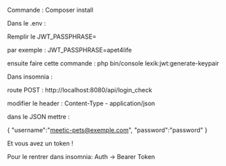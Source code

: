 Commande : Composer install 

Dans le .env : 

Remplir le JWT_PASSPHRASE=

par exemple : JWT_PASSPHRASE=apet4life

ensuite faire cette commande : 
php bin/console lexik:jwt:generate-keypair

Dans insomnia : 

route POST : http://localhost:8080/api/login_check

modifier le header : Content-Type - application/json

dans le JSON mettre : 

{
	"username":"meetic-pets@exemple.com",
	"password":"password"
}

Et vous avez un token !

Pour le rentrer dans insomnia: 
Auth -> Bearer Token